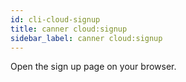 ```yaml
---
id: cli-cloud-signup
title: canner cloud:signup
sidebar_label: canner cloud:signup
---
```


Open the sign up page on your browser.